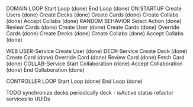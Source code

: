
DOMAIN
    LOOP
        Start Loop              (done)
        End Loop                (done)
        ON STARTUP
            Create Users        (done)
            Create Decks        (done)
            Create Cards        (done)
            Create Collabs      (done)
            Accept Collabs      (done)
        RANDOM BEHAVIOR
            Select Action       (done)
            Review Cards        (done)
            Create User         (done)
            Create Cards        (done)
            Override Cards      (done)
            Create Decks        (done)
            Create Collabs      (done)
            Accept Collabs      (done)

WEB
    USER-Service
        Create User             (done)
    DECK-Service
        Create Deck             (done)
        Create Card             (done)
        Override Card           (done)
        Review Card             (done)
        Fetch Card              (done)
    COLLAB-Service
        Start Collaboration     (done)
        Accept Collaboration    (done)
        End Collaboration       (done)

CONTROLLER
    LOOP
        Start Loop              (done)
        End Loop                (done)


TODO
    synchronize decks periodically
    deck - isActive status
    refactor services to UUIDs 
